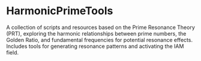 # HarmonicPrimeTools
A collection of scripts and resources based on the Prime Resonance Theory (PRT), exploring the harmonic relationships between prime numbers, the Golden Ratio, and fundamental frequencies for potential resonance effects. Includes tools for generating resonance patterns and activating the IAM field.
